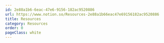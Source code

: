 ```yaml
---
id: 2e88a1b6-6eac-47e6-9156-182ac9520886
url: https://www.notion.so/Resources-2e88a1b66eac47e69156182ac9520886
title: Resources
category: Resources
order: 0
pageClass: white
---
```


